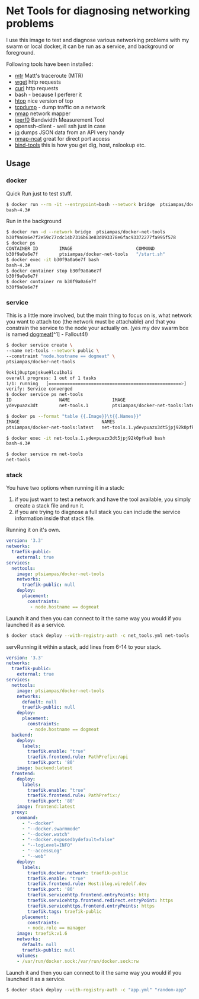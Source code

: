 # Net Tools for diagnosing networking problems

I use this image to test and diagnose various networking problems with my swarm or local docker, it can be run as a service, and background or foreground.

Following tools have been installed:

* [mtr](https://www.linode.com/docs/networking/diagnostics/diagnosing-network-issues-with-mtr/) Matt's traceroute (MTR)
* [wget](https://www.webhostface.com/kb/knowledgebase/examples-using-wget/) http requests
* [curl](https://curl.haxx.se/docs/manpage.html) http requests
* bash - because I perferer it
* [htop](https://hisham.hm/htop/) nice version of top
* [tcpdump](https://hackertarget.com/tcpdump-examples/) - dump traffic on a network
* [nmap](https://hackertarget.com/nmap-cheatsheet-a-quick-reference-guide/) network mapper
* [iperf0](https://iperf.fr/) Bandwidth Measurement Tool
* openssh-client - well ssh just in case
* [jq](https://stedolan.github.io/jq/tutorial/) dumps JSON data from an API very handy
* [nmap-ncat](https://nmap.org/ncat/guide/ncat-tricks.html) great for direct port access
* [bind-tools](https://pkgs.alpinelinux.org/contents?branch=edge&name=bind-tools&arch=x86&repo=main) this is how you get dig, host, nslookup etc.

## Usage

### docker

Quick Run just to test stuff.

```bash
$ docker run --rm -it --entrypoint=bash --network bridge  ptsiampas/docker-net-tools
bash-4.3# 
```

Run in the background

```bash
$ docker run -d --network bridge  ptsiampas/docker-net-tools
b30f9a0a6e7f2e59c77cdc14b7316b63e83d093378e6fac93372277fa995f578
$ docker ps
CONTAINER ID        IMAGE                        COMMAND
b30f9a0a6e7f        ptsiampas/docker-net-tools   "/start.sh"
$ docker exec -it b30f9a0a6e7f bash
bash-4.3# 
$ docker container stop b30f9a0a6e7f
b30f9a0a6e7f
$ docker container rm b30f9a0a6e7f
b30f9a0a6e7f
```

### service

This is a little more involved, but the main thing to focus on is, what network you want to attach too (the network must be attachable) and that you constrain the service to the node your actually on. (yes my dev swarm box is named [dogmeat](https://fallout.fandom.com/wiki/Dogmeat_(Fallout_4))[^1] - Fallout4!)

```bash
$ docker service create \
--name net-tools --network public \
--constraint "node.hostname == dogmeat" \
ptsiampas/docker-net-tools

9ok1j0uptpnjskue9lcu1holi
overall progress: 1 out of 1 tasks 
1/1: running   [==================================================>] 
verify: Service converged 
$ docker service ps net-tools
ID                  NAME                IMAGE
ydevpuazx3dt        net-tools.1         ptsiampas/docker-net-tools:latest

$ docker ps --format "table {{.Image}}\t{{.Names}}"
IMAGE                               NAMES
ptsiampas/docker-net-tools:latest   net-tools.1.ydevpuazx3dt5jpj92k0pfka8

$ docker exec -it net-tools.1.ydevpuazx3dt5jpj92k0pfka8 bash
bash-4.3# 

$ docker service rm net-tools
net-tools
```

### stack

You have two options when running it in a stack:

1. if you just want to test a network and have the tool available, you simply create a stack file and run it.
2. if you are trying to diagnose a full stack you can include the service information inside that stack file.

Running it on it's own.

```yml
version: '3.3'
networks:
  traefik-public:
    external: true
services:
  nettools:
    image: ptsiampas/docker-net-tools
    networks:
      traefik-public: null
    deploy:
      placement:
        constraints:
         - node.hostname == dogmeat
```

Launch it and then you can connect to it the same way you would if you launched it as a service.

```bash
$ docker stack deploy --with-registry-auth -c net_tools.yml net-tools
```



servRunning it within a stack, add lines from 6-14 to your stack.

```yaml
version: '3.3'
networks:
  traefik-public:
    external: true
services:
  nettools:
    image: ptsiampas/docker-net-tools
    networks:
      default: null
      traefik-public: null
    deploy:
      placement:
        constraints:
         - node.hostname == dogmeat
  backend:
    deploy:
      labels:
        traefik.enable: "true"
        traefik.frontend.rule: PathPrefix:/api
        traefik.port: '80'
    image: backend:latest
  frontend:
    deploy:
      labels:
        traefik.enable: "true"
        traefik.frontend.rule: PathPrefix:/
        traefik.port: '80'
    image: frontend:latest
  proxy:
    command: 
      - "--docker"
      - "--docker.swarmmode"
      - "--docker.watch" 
      - "--docker.exposedbydefault=false"
      - "--logLevel=INFO" 
      - "--accessLog" 
      - "--web"
    deploy:
      labels:
        traefik.docker.network: traefik-public
        traefik.enable: "true"
        traefik.frontend.rule: Host:blog.wiredelf.dev
        traefik.port: '80'
        traefik.servicehttp.frontend.entryPoints: http
        traefik.servicehttp.frontend.redirect.entryPoint: https
        traefik.servicehttps.frontend.entryPoints: https
        traefik.tags: traefik-public
      placement:
        constraints:
        - node.role == manager
    image: traefik:v1.6
    networks:
      default: null
      traefik-public: null
    volumes:
    - /var/run/docker.sock:/var/run/docker.sock:rw

```



Launch it and then you can connect to it the same way you would if you launched it as a service.

```bash
$ docker stack deploy --with-registry-auth -c "app.yml" "random-app"
```



[^1]: Dogmeat is modelled after River, a female German Shepherd, owned by Michelle Burgess who is the wife of [Joel Burgess](https://fallout.fandom.com/wiki/Joel_Burgess), Senior Designer at Bethesda Softworks